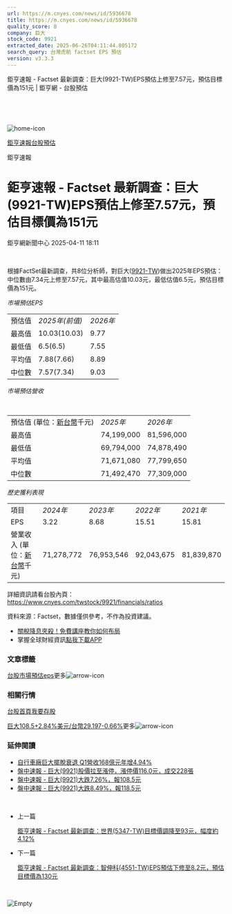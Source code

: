 ```yaml
---
url: https://m.cnyes.com/news/id/5936678
title: https://m.cnyes.com/news/id/5936678
quality_score: 8
company: 巨大
stock_code: 9921
extracted_date: 2025-06-26T04:11:44.805172
search_query: 台灣虎航 factset EPS 預估
version: v3.3.3
---
```


鉅亨速報 - Factset 最新調查：巨大(9921-TW)EPS預估上修至7.57元，預估目標價為151元 | 鉅亨網 - 台股預估

‌

‌

![home-icon](/assets/icons/breadCrumb/symbol-icon-home.svg)

[鉅亨速報](/news/cat/anue_live)[台股預估](/news/cat/tw_forecast)

鉅亨速報

# 鉅亨速報 - Factset 最新調查：巨大(9921-TW)EPS預估上修至7.57元，預估目標價為151元

鉅亨網新聞中心 2025-04-11 18:11

‌

根據FactSet最新調查，共8位分析師，對巨大([9921-TW](https://www.cnyes.com/twstock/9921))做出2025年EPS預估：中位數由7.34元上修至7.57元，其中最高估值10.03元，最低估值6.5元，預估目標價為151元。

*市場預估EPS*

|  |  |  |
| --- | --- | --- |
| 預估值 | *2025年(前值)* | *2026年* |
| 最高值 | 10.03(10.03) | 9.77 |
| 最低值 | 6.5(6.5) | 7.55 |
| 平均值 | 7.88(7.66) | 8.89 |
| 中位數 | 7.57(7.34) | 9.03 |

*市場預估營收*

‌

|  |  |  |
| --- | --- | --- |
| 預估值 (單位：[新台幣](https://invest.cnyes.com/forex/detail/usdtwd)千元) | *2025年* | *2026年* |
| 最高值 | 74,199,000 | 81,596,000 |
| 最低值 | 69,794,000 | 74,878,490 |
| 平均值 | 71,671,080 | 77,799,650 |
| 中位數 | 71,492,470 | 77,309,000 |

*歷史獲利表現*

|  |  |  |  |  |
| --- | --- | --- | --- | --- |
| 項目 | *2024年* | *2023年* | *2022年* | *2021年* |
| EPS | 3.22 | 8.68 | 15.51 | 15.81 |
| 營業收入 (單位：[新台幣](https://invest.cnyes.com/forex/detail/usdtwd)千元) | 71,278,772 | 76,953,546 | 92,043,675 | 81,839,870 |

詳細資訊請看台股內頁：  
<https://www.cnyes.com/twstock/9921/financials/ratios>

資料來源：Factset，數據僅供參考，不作為投資建議。

* [關稅降息夾殺！免費講座教你如何布局](https://www.rsc.com.tw/Cnyes_RSC/SeminarBooking2025InvestmentOutlook.aspx?utm_source=anue&utm_medium=usstocks_end)
* 掌握全球財經資訊[點我下載APP](http://www.cnyes.com/app/?utm_source=mweb&utm_medium=HamMenuBanner&utm_campaign=fixed&utm_content=entr)

### 文章標籤

[台股](https://news.cnyes.com/tag/台股 "台股")[市場預估](https://news.cnyes.com/tag/市場預估 "市場預估")[eps](https://news.cnyes.com/tag/eps "eps")更多![arrow-icon](/assets/icons/arrows/arrow-down.svg)

### 相關行情

[台股首頁](https://www.cnyes.com/twstock)[我要存股](https://supr.link/8OHaU)

[巨大108.5+2.84%](https://www.cnyes.com/twstock/9921)[美元/台幣29.197-0.66%](https://invest.cnyes.com/forex/detail/USDTWD)更多![arrow-icon](/assets/icons/arrows/arrow-down.svg)

### 延伸閱讀

* [自行車廠巨大擺脫衰退 Q1營收168億元年增4.94%](/news/id/5935560)
* [盤中速報 - 巨大(9921)股價拉至漲停，漲停價116.0元，成交228張](/news/id/5932980)
* [盤中速報 - 巨大(9921)大跌7.26%，報108.5元](/news/id/5929586)
* [盤中速報 - 巨大(9921)大跌8.49%，報118.5元](/news/id/5926566)

‌

* 上一篇

  [鉅亨速報 - Factset 最新調查：世界(5347-TW)目標價調降至93元，幅度約4.12%](/news/id/5936989)
* 下一篇

  [鉅亨速報 - Factset 最新調查：智伸科(4551-TW)EPS預估下修至8.2元，預估目標價為130元](/news/id/5936266)

‌

![Empty](/assets/icons/skeleton/empty-image.svg)

‌